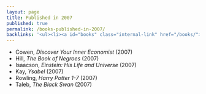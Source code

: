 ```yaml
---
layout: page
title: Published in 2007
published: true
permalink: /books-published-in-2007/
backlinks: '<ul><li><a id="books" class="internal-link" href="/books/">Books</a></li></ul>'
---
```


* Cowen, _Discover Your Inner Economist_ (2007) 
* Hill, _The Book of Negroes_ (2007) 
* Isaacson, _Einstein: His Life and Universe_ (2007) 
* Kay, _Ysabel_ (2007) 
* Rowling, _Harry Potter 1-7_ (2007) 
* Taleb, _The Black Swan_ (2007) 
